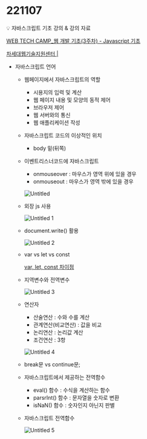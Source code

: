# 221107

<aside>
💡 자바스크립트 기초 강의 & 강의 자료

[WEB TECH CAMP_웹 개발 기초(3주차) - Javascript 기초](https://www.youtube.com/watch?v=o7oErKKlqco)

[차세대웹기술지원센터 |](https://www.koreahtml5.kr/front/reference/referenceView.do?bbsId=BBS_00000000014)

</aside>

- 자바스크립트 언어
    - 웹페이지에서 자바스크립트의 역할
        - 시용지의 입력 및 계산
        - 웹 페이지 내용 및 모양의 동적 제어
        - 브라우저 제어
        - 웹 서버와의 통신
        - 웹 애플리케이션 작성
    - 자바스크립트 코드의 이상적인 위치
        - body 밑(뒤쪽)
    - 이벤트리스너코드에 자바스크립트
        - onmouseover : 마우스가 영역 위에 있을 경우
        - onmouseout : 마우스가 영역 밖에 있을 경우
        
        ![Untitled](https://user-images.githubusercontent.com/106959823/202135016-c7afd5f3-a25b-44a8-98a1-e362fd50540f.png)
        
    - 외장 js 사용
        
        ![Untitled 1](https://user-images.githubusercontent.com/106959823/202135021-c7e934ea-3aa8-46d2-b231-1ea26b4c2ec5.png)
        
    - document.write() 활용
        
        ![Untitled 2](https://user-images.githubusercontent.com/106959823/202135023-f20182bb-8753-41c2-a137-9c48e799d695.png)
        
    - var vs let vs const
        
        [var, let, const 차이점](https://80000coding.oopy.io/e1721710-536f-43f2-823b-663389f5fbfa)
        
    - 지역변수와 전역변수
        
        ![Untitled 3](https://user-images.githubusercontent.com/106959823/202135026-36ce9c20-17b4-433a-8d86-025f07e70965.png)
        
    - 연산자
        - 산술연산 : 수와 수를 계산
        - 관계연산(비교연산) : 값을 비교
        - 논리연산 : 논리값 계산
        - 조건연산 : 3항
        
        ![Untitled 4](https://user-images.githubusercontent.com/106959823/202135027-c448996f-52f0-47fe-aad4-41b1a8862690.png)
        
    - break문 vs continue문;
    - 자바스크립트에서 제공하는 전역함수
        - eval() 함수 : 수식을 계산하는 함수
        - parsrInt() 함수 : 문자열을 숫자로 변환
        - isNaN() 함수 : 숫자인지 아닌지 판별
    - 자바스크립트 전역함수
        
        ![Untitled 5](https://user-images.githubusercontent.com/106959823/202135029-3dc79c52-b02b-478e-a08e-eabb98574682.png)